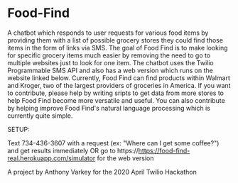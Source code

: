 # Food-Find
A chatbot which responds to user requests for various food items by providing them with a list of possible grocery stores they could find those items in the form of links via SMS. The goal of Food Find is to make looking for specific grocery items much easier by removing the need to go to multiple websites just to look for one item. The chatbot uses the Twilio Programmable SMS API and also has a web version which runs on the website linked below. Currently, Food Find can find products within Walmart and Kroger, two of the largest providers of groceries in America. If you want to contribute, please help by writing sripts to get data from more stores to help Food Find become more versatile and useful. You can also contribute by helping improve Food Find's natural language processing which is currently quite simple. 

SETUP:

Text 734-436-3607 with a request (ex: "Where can I get some coffee?") and get results immediately
OR
go to https://https://food-find-real.herokuapp.com/simulator for the web version

A project by Anthony Varkey for the 2020 April Twilio Hackathon
